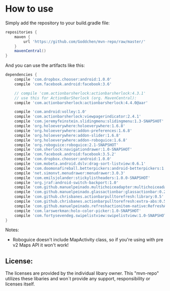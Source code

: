 How to use
========

Simply add the repository to your build.gradle file:

```groovy
repositories {
    maven {
        url 'https://github.com/Goddchen/mvn-repo/raw/master/'
    }
    mavenCentral()
}
```

And you can use the artifacts like this:

```groovy
dependencies {
    compile 'com.dropbox.chooser:android:1.0.0'
    compile 'com.facebook.android:facebook:3.6'

    // compile 'com.actionbarsherlock:actionbarsherlock:4.3.1'
    // use this for ActionBarSherlock (org. MavenCentral):
    compile 'com.actionbarsherlock:actionbarsherlock:4.4.0@aar'

    compile 'com.android:volley:1.0'
    compile 'com.actionbarsherlock:viewpagerindicator:2.4.1'
    compile 'com.jeremyfeinstein.slidingmenu:slidingmenu:1.3-SNAPSHOT'
    compile 'org.holoeverywhere:holoeverywhere:1.6.8'
    compile 'org.holoeverywhere:addon-preferences:1.6.8'
    compile 'org.holoeverywhere:addon-slider:1.6.8'
    compile 'org.holoeverywhere:addon-roboguice:1.6.8'
    compile 'org.roboguice:roboguice:2.1-SNAPSHOT'
    compile 'com.sherlock:navigationdrawer:1.0-SNAPSHOT'
    compile 'com.facebook.android:facebook:3.5.2'
    compile 'com.dropbox.chooser:android:1.0.0'
    compile 'com.mobeta.android.dslv:drag-sort-listview:0.6.1'
    compile 'com.doomonafireball.betterpickers:android-betterpickers:1.3.1'
    compile 'net.simonvt.menudrawer:menudrawer:3.0.3'
    compile 'com.emilsjolander:stickylistheaders:1.0.0-SNAPSHOT'
    compile 'org.jraf:android-switch-backport:1.0'
    compile 'com.github.manuelpeinado.multichoiceadapter:multichoiceadapter:2.2.5'
    compile 'com.github.manuelpeinado.glassactionbar:glassactionbar:0.2.1'
    compile 'com.github.chrisbanes.actionbarpulltorefresh:library:0.5'
    compile 'com.github.chrisbanes.actionbarpulltorefresh:extra-abs:0.5'
    compile 'com.github.manuelpeinado.refreshactionitem-native:RefreshActionItem:1.0.3'
    compile 'com.larswerkman:holo-color-picker:1.0-SNAPSHOT'
    compile 'com.fortysevendeg.swipelistview:swipelistview:1.0-SNAPSHOT'
}
```

Notes:

- Roboguice doesn't include MapActivity class, so if you're using with pre v2 Maps API it won't work!

License:
--------
The licenses are provided by the individual libary owner. This "mvn-repo" utilizes these libaries and
won´t provide any support, responsibility or licenses itself.
